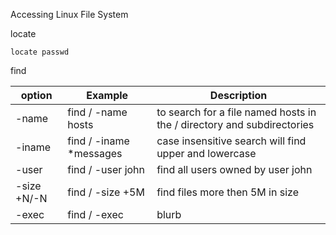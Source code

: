 Accessing Linux File System

locate
```
locate passwd 
```

find 

option | Example | Description
-------|---------|-------------
-name | find / -name hosts| to search for a file named hosts in the / directory and subdirectories
-iname| find / -iname *messages | case insensitive search will find upper and lowercase
-user | find / -user john | find all users owned by user john
-size +N/-N | find / -size +5M | find files more then 5M in size 
-exec | find / -exec | blurb



